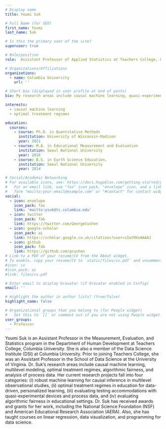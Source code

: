 ```yaml
---
# Display name
title: Youmi Suk

# Full Name (for SEO)
first_name: Youmi
last_name: Suk

# Is this the primary user of the site?
superuser: true

# Role/position
role:  Assistant Professor of Applied Statistics at Teachers College, Columbia University

# Organizations/Affiliations
organizations:
  - name: Columbia University
    url: ''

# Short bio (displayed in user profile at end of posts)
bio: My research areas include causal machine learning, quasi-experimental designs, multilevel modeling, optimal treatment regimes, and algorithmic fairness.

interests:
  - causal machine learning
  - optimal treatment regimes

education:
  courses:
    - course: Ph.D. in Quantitative Methods
      institution: University of Wisconsin-Madison
      year: 2021
    - course: M.A. in Educational Measurement and Evaluation
      institution: Seoul National University
      year: 2016
    - course: B.S. in Earth Science Education,
      institution: Seoul National University
      year: 2014

# Social/Academic Networking
# For available icons, see: https://docs.hugoblox.com/getting-started/page-builder/#icons
#   For an email link, use "fas" icon pack, "envelope" icon, and a link in the
#   form "mailto:your-email@example.com" or "#contact" for contact widget.
social:
  - icon: envelope
    icon_pack: fas
    link: 'mailto:ysuk@tc.columbia.edu'
  - icon: twitter
    icon_pack: fab
    link: https://twitter.com/GeorgeCushen
  - icon: google-scholar
    icon_pack: ai
    link: https://scholar.google.co.uk/citations?user=sIwtMXoAAAAJ
  - icon: github
    icon_pack: fab
    link: https://github.com/gcushen
# Link to a PDF of your resume/CV from the About widget.
# To enable, copy your resume/CV to `static/files/cv.pdf` and uncomment the lines below.
#icon: cv
#icon_pack: ai
#link: files/cv.pdf

# Enter email to display Gravatar (if Gravatar enabled in Config)
email: ''

# Highlight the author in author lists? (true/false)
highlight_name: false

# Organizational groups that you belong to (for People widget)
#   Set this to `[]` or comment out if you are not using People widget.
user_groups:
  - Professor
---
```


Youmi Suk is an Assistant Professor in the Measurement, Evaluation, and Statistics program in the Department of Human Development at Teachers College, Columbia University. She is also a member of the Data Science Institute (DSI) at Columbia University. Prior to joining Teachers College, she was an Assistant Professor in the School of Data Science at the University of Virginia. Dr. Suk’s research areas include causal machine learning, multilevel modeling, optimal treatment regimes, algorithmic fairness, and analysis of process data. Her current research projects fall into four categories: (i) robust machine learning for causal inference in multilevel observational studies, (ii) optimal treatment regimes in education for data-driven, personalized learning, (iii) evaluating testing accommodations with quasi-experimental devices and process data, and (iv) evaluating algorithmic fairness in educational settings. Dr. Suk has received awards and grants for her work, including the National Science Foundation (NSF) and American Educational Research Association (AERA). Also, she has taught courses on linear regression, data visualization, and programming for data science.

